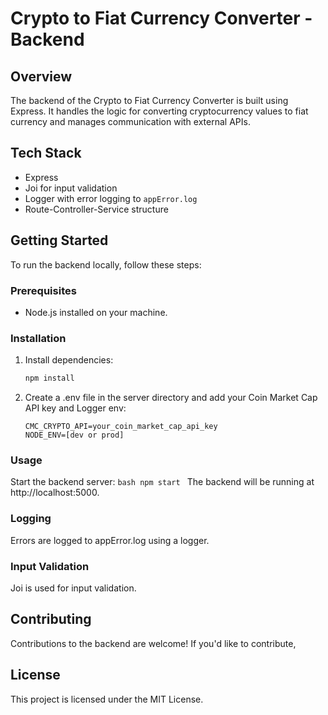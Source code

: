 # Crypto to Fiat Currency Converter - Backend

## Overview

The backend of the Crypto to Fiat Currency Converter is built using Express. It handles the logic for converting cryptocurrency values to fiat currency and manages communication with external APIs.

## Tech Stack

- Express
- Joi for input validation
- Logger with error logging to `appError.log`
- Route-Controller-Service structure

## Getting Started

To run the backend locally, follow these steps:

### Prerequisites

- Node.js installed on your machine.

### Installation
1. Install dependencies:
    ```bash
    npm install
    ```
2. Create a .env file in the server directory and add your Coin Market Cap API key and Logger env:
    ```env
    CMC_CRYPTO_API=your_coin_market_cap_api_key
    NODE_ENV=[dev or prod]
    ```

### Usage
Start the backend server:
    ```bash
    npm start
    ```
The backend will be running at http://localhost:5000.

### Logging
Errors are logged to appError.log using a logger.

### Input Validation
Joi is used for input validation.

## Contributing
Contributions to the backend are welcome! If you'd like to contribute,

## License
This project is licensed under the MIT License.
